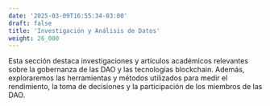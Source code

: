 ```yaml
---
date: '2025-03-09T16:55:34-03:00'
draft: false
title: 'Investigación y Análisis de Datos'
weight: 26_000
---
```


Esta sección destaca investigaciones y artículos académicos relevantes sobre la gobernanza de las DAO y las tecnologías blockchain. Además, exploraremos las herramientas y métodos utilizados para medir el rendimiento, la toma de decisiones y la participación de los miembros de las DAO.
